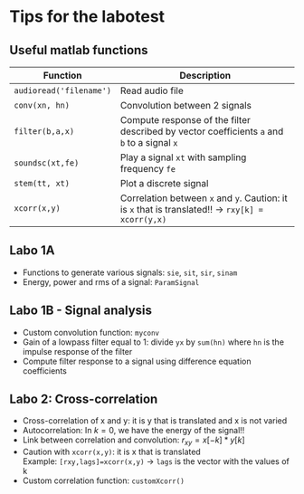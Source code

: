 # Tips for the labotest

## Useful matlab functions

| Function                | Description                                                                                       |
| ----------------------- | ------------------------------------------------------------------------------------------------- |
| `audioread('filename')` | Read audio file                                                                                   |
| `conv(xn, hn)`          | Convolution between 2 signals                                                                     |
| `filter(b,a,x)`         | Compute response of the filter described by vector coefficients `a` and `b` to a signal `x`       |
| `soundsc(xt,fe)`        | Play a signal `xt` with sampling frequency `fe`                                                   |
| `stem(tt, xt)`          | Plot a discrete signal                                                                            |
| `xcorr(x,y)`            | Correlation between `x` and `y`. Caution: it is `x` that is translated!! -> `rxy[k] = xcorr(y,x)` |

## Labo 1A

- Functions to generate various signals: `sie`, `sit`, `sir`, `sinam`
- Energy, power and rms of a signal: `ParamSignal`

## Labo 1B - Signal analysis

- Custom convolution function: `myconv`
- Gain of a lowpass filter equal to 1: divide `yx` by `sum(hn)` where `hn` is the impulse response of the filter
- Compute filter response to a signal using difference equation coefficients

## Labo 2: Cross-correlation

- Cross-correlation of x and y: it is y that is translated and x is not varied
- Autocorrelation: In $k=0$, we have the energy of the signal!!
- Link between correlation and convolution: $r_{xy} = x[-k] \ast y[k]$
- Caution with `xcorr(x,y)`: it is x that is translated  
  Example: `[rxy,lags]=xcorr(x,y)` -> `lags` is the vector with the values of k
- Custom correlation function: `customXcorr()`
